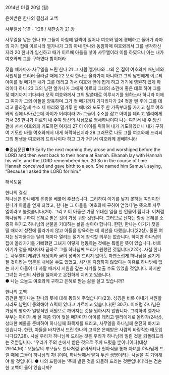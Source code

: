 2014년 01월 20일 (월)

은혜받은 한나의 결심과 고백



사무엘상 1:19 - 1:28 / 새찬송가 21 장


사무엘을 낳은 한나
19 그들이 아침에 일찍이 일어나 여호와 앞에 경배하고 돌아가 라마의 자기 집에 이르니라 엘가나가 그의 아내 한나와 동침하매 여호와께서 그를 생각하신지라 20 한나가 임신하고 때가 이르매 아들을 낳아 사무엘이라 이름 하였으니 이는 내가 여호와께 그를 구하였다 함이더라

젖을 떼자마자 사무엘을 드린 한나
21 그 사람 엘가나와 그의 온 집이 여호와께 매년제와 서원제를 드리러 올라갈 때에 22 오직 한나는 올라가지 아니하고 그의 남편에게 이르되 아이를 젖 떼거든 내가 그를 데리고 가서 여호와 앞에 뵙게 하고 거기에 영원히 있게 하리이다 하니 23 그의 남편 엘가나가 그에게 이르되 그대의 소견에 좋은 대로 하여 그를 젖 떼기까지 기다리라 오직 여호와께서 그의 말씀대로 이루시기를 원하노라 하니라 이에 그 여자가 그의 아들을 양육하며 그가 젖 떼기까지 기다리다가 24 젖을 뗀 후에 그를 데리고 올라갈새 수소 세 마리와 밀가루 한 에바와 포도주 한 가죽부대를 가지고 실로 여호와의 집에 나아갔는데 아이가 어리더라 25 그들이 수소를 잡고 아이를 데리고 엘리에게 가서 26 한나가 이르되 내 주여 당신의 사심으로 맹세하나이다 나는 여기서 내 주 당신 곁에 서서 여호와께 기도하던 여자라 27 이 아이를 위하여 내가 기도하였더니 내가 구하여 기도한 바를 여호와께서 내게 허락하신지라 28 그러므로 나도 그를 여호와께 드리되 그의 평생을 여호와께 드리나이다 하고 그가 거기서 여호와께 경배하니라

●중심문단●19 Early the next morning they arose and worshiped before the LORD and then went back to their home at Ramah. Elkanah lay with Hannah his wife, and the LORD remembered her. 20 So in the course of time Hannah conceived and gave birth to a son. She named him Samuel, saying, “Because I asked the LORD for him.”

해석도움





한나의 결심  
하나님은 한나에게 은총을 베풀어 주셨습니다. 그리하여 아기를 낳지 못하는 여인이던 한나가 아들을 얻게 되었고, 한나는 그 아들을 ‘여호와께 구하여 얻었다’는 뜻으로 사무엘이라고 불렀습니다(20). 그리고 이 아들은 가장 위대한 일을 한 인물이 됩니다. 이처럼 하나님께 구하여 은혜로 받은 것이 가장 귀한 것입니다. 그러므로 신자는 항상 은혜를 소중히 여기고 하나님의 선물을 기대하는 삶을 살아야 합니다. 한편, 한나는 아기가 젖을 뗄 때까지 성전에 올라가지 않고 아들을 양육하는 데 최선을 다했습니다(22상). 물론 여자는 남자들과는 달리 해마다 열리는 절기에 참석할 의무는 없습니다. 하지만 하나님의 집에 올라가기를 기뻐했던 그녀가 이렇게 행동하는 것에는 특별한 뜻이 있습니다. 바로 아기가 젖을 떼자마자 곧바로 그를 하나님께 드리기 원했던 것입니다(22하). 사실 한나는 사무엘이 레위인 태생이라 굳이 성막에 드리지 않아도 자연스럽게 하나님을 섬기게 될 것이라는 명분을 내세울 수도 있었고, 시간을 지정하지 않았다는 이유로 하나밖에 없는 자기 아들이 다 자랄 때까지 서원을 갚는 시기를 늦출 수도 있었을 것입니다. 하지만 그녀는 자신의 서원을 철저하고 온전하게 지키고 있습니다.  
● 나는 오늘도 여호와께 구하고 은혜로 받는 삶을 살고 있습니까? 

한나의 고백  
경건한 엘가나는 한나의 뜻에 대해 동의해 주었습니다(23). 성경은 비록 아내가 서원할지라도 남편이 동의해야 효력이 있다고 가르치고 있습니다(민 30:7). 이처럼 하나님은 가정의 평화가 일방적인 서원으로 깨어지는 것을 원하시지 않습니다. 그리하여 엘가나 부부는 아이가 세 살 때쯤 되어 젖을 떼자마자 아이를 데리고 엘리에게로 올라가(24상), 성대한 예물을 준비하여 하나님께 화목제를 드리고, 사무엘을 하나님께 온전히 바치고 있습니다. 한편, 아들을 바치면서 드린 한나의 고백은 은혜받은 사람의 바람직한 태도입니다(27,28). 사실 우리가 하나님께 드리는 것은 우리가 하나님께 빌린 것을 되돌려드리는 것뿐입니다. “우리가 주의 손에서 받은 것으로 주께 드렸을 뿐이니이다(대상 29:14,16).” 오늘날의 부모들도 한나처럼 유아세례나 헌아식을 통해 자녀를 하나님께 드릴 때에 그들이 하나님의 자녀이며, 하나님께서 맡겨 두신 생명이라는 사실을 꼭 기억해야 할 것입니다. 
● 나의 드림에는 ‘주께 빌린 것을 되돌려 드리는 것뿐입니다’라는 겸손한 고백이 들어 있습니까?